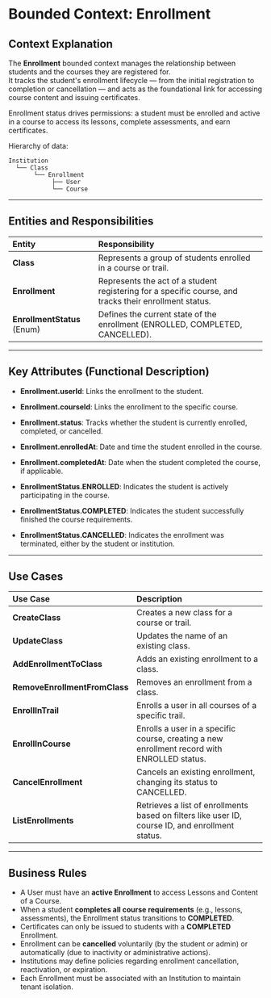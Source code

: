 # Bounded Context: Enrollment

## Context Explanation

The **Enrollment** bounded context manages the relationship between students and the courses they are registered for.  
It tracks the student's enrollment lifecycle — from the initial registration to completion or cancellation — and acts as the foundational link for accessing course content and issuing certificates.

Enrollment status drives permissions: a student must be enrolled and active in a course to access its lessons, complete assessments, and earn certificates.

Hierarchy of data:

```plaintext
Institution
  └── Class
       └── Enrollment
            ├── User
            └── Course
```

---

## Entities and Responsibilities

| Entity             | Responsibility |
|:-------------------|:----------------|
| **Class**          | Represents a group of students enrolled in a course or trail. |
| **Enrollment**     | Represents the act of a student registering for a specific course, and tracks their enrollment status. |
| **EnrollmentStatus** (Enum) | Defines the current state of the enrollment (ENROLLED, COMPLETED, CANCELLED). |

---

## Key Attributes (Functional Description)

- **Enrollment.userId**: Links the enrollment to the student.
- **Enrollment.courseId**: Links the enrollment to the specific course.
- **Enrollment.status**: Tracks whether the student is currently enrolled, completed, or cancelled.
- **Enrollment.enrolledAt**: Date and time the student enrolled in the course.
- **Enrollment.completedAt**: Date when the student completed the course, if applicable.

- **EnrollmentStatus.ENROLLED**: Indicates the student is actively participating in the course.
- **EnrollmentStatus.COMPLETED**: Indicates the student successfully finished the course requirements.
- **EnrollmentStatus.CANCELLED**: Indicates the enrollment was terminated, either by the student or institution.

---

## Use Cases

| Use Case | Description |
|:---------|:------------|
| **CreateClass** | Creates a new class for a course or trail. |
| **UpdateClass** | Updates the name of an existing class. |
| **AddEnrollmentToClass** | Adds an existing enrollment to a class. |
| **RemoveEnrollmentFromClass** | Removes an enrollment from a class. |
| **EnrollInTrail** | Enrolls a user in all courses of a specific trail. |
| **EnrollInCourse** | Enrolls a user in a specific course, creating a new enrollment record with ENROLLED status. |
| **CancelEnrollment** | Cancels an existing enrollment, changing its status to CANCELLED. |
| **ListEnrollments** | Retrieves a list of enrollments based on filters like user ID, course ID, and enrollment status. |

---

## Business Rules

- A User must have an **active Enrollment** to access Lessons and Content of a Course.
- When a student **completes all course requirements** (e.g., lessons, assessments), the Enrollment status transitions to **COMPLETED**.
- Certificates can only be issued to students with a **COMPLETED** Enrollment.
- Enrollment can be **cancelled** voluntarily (by the student or admin) or automatically (due to inactivity or administrative actions).
- Institutions may define policies regarding enrollment cancellation, reactivation, or expiration.
- Each Enrollment must be associated with an Institution to maintain tenant isolation.
